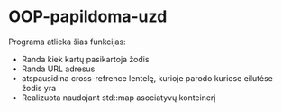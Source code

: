 # OOP-papildoma-uzd

Programa atlieka šias funkcijas:
- Randa kiek kartų pasikartoja žodis
- Randa URL adresus
- atspausidina cross-refrence lentelę, kurioje parodo kuriose eilutėse žodis yra
- Realizuota naudojant std::map asociatyvų konteinerį
